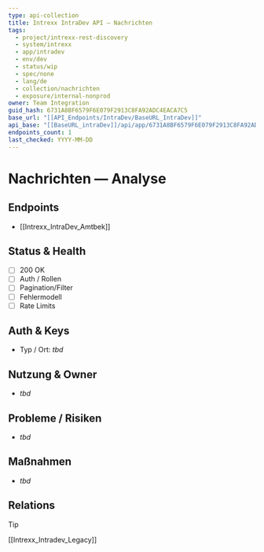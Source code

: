 ```yaml
---
type: api-collection
title: Intrexx IntraDev API — Nachrichten
tags:
  - project/intrexx-rest-discovery
  - system/intrexx
  - app/intradev
  - env/dev
  - status/wip
  - spec/none
  - lang/de
  - collection/nachrichten
  - exposure/internal-nonprod
owner: Team Integration
guid_hash: 6731A8BF6579F6E079F2913C8FA92ADC4EACA7C5
base_url: "[[API_Endpoints/IntraDev/BaseURL_IntraDev]]"
api_base: "[[BaseURL_intraDev]]/api/app/6731A8BF6579F6E079F2913C8FA92ADC4EACA7C5"
endpoints_count: 1
last_checked: YYYY-MM-DD
---
```


# Nachrichten — Analyse

## Endpoints
- [[Intrexx_IntraDev_Amtbek]]

## Status & Health
- [ ] 200 OK
- [ ] Auth / Rollen
- [ ] Pagination/Filter
- [ ] Fehlermodell
- [ ] Rate Limits

## Auth & Keys
- Typ / Ort: _tbd_

## Nutzung & Owner
- _tbd_

## Probleme / Risiken
- _tbd_

## Maßnahmen
- _tbd_

## Relations
> [!tip]
> [[Intrexx_Intradev_Legacy]]
